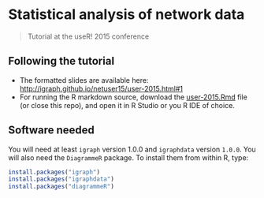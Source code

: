 # Statistical analysis of network data

> Tutorial at the useR! 2015 conference

## Following the tutorial

* The formatted slides are available here:
  http://igraph.github.io/netuser15/user-2015.html#1
* For running the R markdown source, download the
  [user-2015.Rmd](user-2015.Rmd) file
  (or close this repo), and open it in R Studio or you R IDE of choice.

## Software needed

You will need at least `igraph` version 1.0.0 and `igraphdata` version
`1.0.0`. You will also need the `DiagrammeR` package. To install them
from within R, type:

```r
install.packages("igraph")
install.packages("igraphdata")
install.packages("diagrammeR")
```

